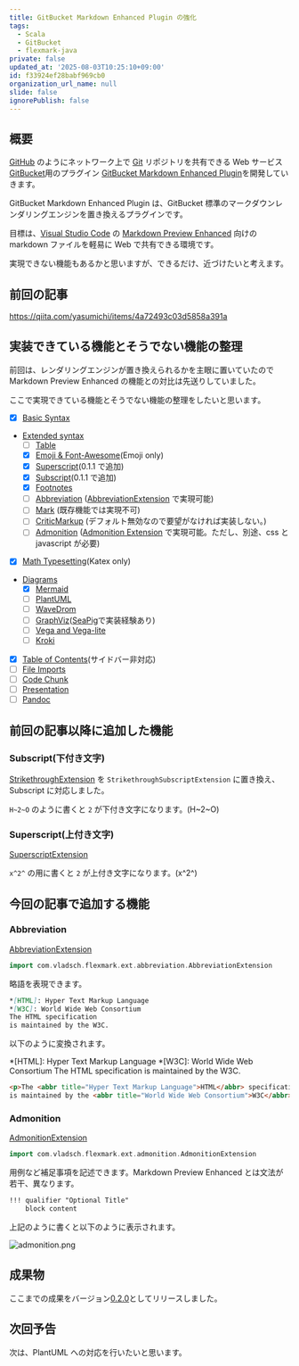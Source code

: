 ```yaml
---
title: GitBucket Markdown Enhanced Plugin の強化
tags:
  - Scala
  - GitBucket
  - flexmark-java
private: false
updated_at: '2025-08-03T10:25:10+09:00'
id: f33924ef28babf969cb0
organization_url_name: null
slide: false
ignorePublish: false
---
```


## 概要

[GitHub](https://github.com/) のようにネットワーク上で [Git](https://git-scm.com/) リポジトリを共有できる Web サービス [GitBucket](https://gitbucket.github.io/)用のプラグイン [GitBucket Markdown Enhanced Plugin](https://github.com/yasumichi/gitbucket-markdown-enhanced)を開発していきます。

GitBucket Markdown Enhanced Plugin は、GitBucket 標準のマークダウンレンダリングエンジンを置き換えるプラグインです。

目標は、[Visual Studio Code](https://code.visualstudio.com/) の [Markdown Preview Enhanced](https://shd101wyy.github.io/markdown-preview-enhanced/#/) 向けの markdown ファイルを軽易に Web で共有できる環境です。

実現できない機能もあるかと思いますが、できるだけ、近づけたいと考えます。

## 前回の記事

https://qiita.com/yasumichi/items/4a72493c03d5858a391a

## 実装できている機能とそうでない機能の整理

前回は、レンダリングエンジンが置き換えられるかを主眼に置いていたので Markdown Preview Enhanced の機能との対比は先送りしていました。

ここで実現できている機能とそうでない機能の整理をしたいと思います。

- [x] [Basic Syntax](https://shd101wyy.github.io/markdown-preview-enhanced/#/markdown-basics?id=syntax-guide)
- [Extended syntax](https://shd101wyy.github.io/markdown-preview-enhanced/#/markdown-basics?id=extended-syntax)
  - [ ] [Table](https://shd101wyy.github.io/markdown-preview-enhanced/#/markdown-basics?id=table)
  - [x] [Emoji & Font-Awesome](https://shd101wyy.github.io/markdown-preview-enhanced/#/markdown-basics?id=emoji-amp-font-awesome)(Emoji only)
  - [x] [Superscript](https://shd101wyy.github.io/markdown-preview-enhanced/#/markdown-basics?id=superscript)(0.1.1 で追加)
  - [x] [Subscript](https://shd101wyy.github.io/markdown-preview-enhanced/#/markdown-basics?id=subscript)(0.1.1 で追加)
  - [x] [Footnotes](https://shd101wyy.github.io/markdown-preview-enhanced/#/markdown-basics?id=footnotes)
  - [ ] [Abbreviation](https://shd101wyy.github.io/markdown-preview-enhanced/#/markdown-basics?id=abbreviation) ([AbbreviationExtension](https://github.com/vsch/flexmark-java/wiki/Extensions#abbreviationl) で実現可能)
  - [ ] [Mark](https://shd101wyy.github.io/markdown-preview-enhanced/#/markdown-basics?id=mark) (既存機能では実現不可)
  - [ ] [CriticMarkup](https://shd101wyy.github.io/markdown-preview-enhanced/#/markdown-basics?id=criticmarkup) (デフォルト無効なので要望がなければ実装しない。)
  - [ ] [Admonition](https://shd101wyy.github.io/markdown-preview-enhanced/#/markdown-basics?id=admonition) ([Admonition Extension](https://github.com/vsch/flexmark-java/wiki/Admonition-Extension) で実現可能。ただし、別途、css と javascript が必要)
- [x] [Math Typesetting](https://shd101wyy.github.io/markdown-preview-enhanced/#/math)(Katex only)
- [Diagrams](https://shd101wyy.github.io/markdown-preview-enhanced/#/diagrams)
  - [x] [Mermaid](https://shd101wyy.github.io/markdown-preview-enhanced/#/diagrams?id=mermaid)
  - [ ] [PlantUML](https://shd101wyy.github.io/markdown-preview-enhanced/#/diagrams?id=plantuml)
  - [ ] [WaveDrom](https://shd101wyy.github.io/markdown-preview-enhanced/#/diagrams?id=wavedrom)
  - [ ] [GraphViz](https://shd101wyy.github.io/markdown-preview-enhanced/#/diagrams?id=graphviz)([SeaPig](https://github.com/yasumichi/seapig)で実装経験あり)
  - [ ] [Vega and Vega-lite](https://shd101wyy.github.io/markdown-preview-enhanced/#/diagrams?id=vega-and-vega-lite)
  - [ ] [Kroki](https://shd101wyy.github.io/markdown-preview-enhanced/#/diagrams?id=kroki)
- [x] [Table of Contents](https://shd101wyy.github.io/markdown-preview-enhanced/#/toc)(サイドバー非対応)
- [ ] [File Imports](https://shd101wyy.github.io/markdown-preview-enhanced/#/file-imports)
- [ ] [Code Chunk](https://shd101wyy.github.io/markdown-preview-enhanced/#/code-chunk)
- [ ] [Presentation](https://shd101wyy.github.io/markdown-preview-enhanced/#/presentation)
- [ ] [Pandoc](https://shd101wyy.github.io/markdown-preview-enhanced/#/pandoc)

## 前回の記事以降に追加した機能

### Subscript(下付き文字)

[StrikethroughExtension](https://github.com/vsch/flexmark-java/wiki/Extensions#gfm-strikethroughsubscript) を `StrikethroughSubscriptExtension` に置き換え、Subscript に対応しました。

`H~2~O` のように書くと `2` が下付き文字になります。(H~2~O)

### Superscript(上付き文字)

[SuperscriptExtension](https://github.com/vsch/flexmark-java/wiki/Extensions#superscript)

`x^2^` の用に書くと `2` が上付き文字になります。(x^2^)

## 今回の記事で追加する機能

### Abbreviation

[AbbreviationExtension](https://github.com/vsch/flexmark-java/wiki/Extensions#abbreviation)

```scala
import com.vladsch.flexmark.ext.abbreviation.AbbreviationExtension
```

略語を表現できます。

```markdown
*[HTML]: Hyper Text Markup Language
*[W3C]: World Wide Web Consortium
The HTML specification
is maintained by the W3C.
```

以下のように変換されます。

*[HTML]: Hyper Text Markup Language
*[W3C]: World Wide Web Consortium
The HTML specification
is maintained by the W3C.

```html
<p>The <abbr title="Hyper Text Markup Language">HTML</abbr> specification
is maintained by the <abbr title="World Wide Web Consortium">W3C</abbr>.</p>
```

### Admonition

[AdmonitionExtension](https://github.com/vsch/flexmark-java/wiki/Extensions#admonition)

```scala
import com.vladsch.flexmark.ext.admonition.AdmonitionExtension
```

用例など補足事項を記述できます。Markdown Preview Enhanced とは文法が若干、異なります。

```markdown
!!! qualifier "Optional Title"
    block content 
```

上記のように書くと以下のように表示されます。

![admonition.png](https://qiita-image-store.s3.ap-northeast-1.amazonaws.com/0/36738/62c7fb8e-0d77-4497-9a80-9a5458bb6572.png)

## 成果物

ここまでの成果をバージョン[0.2.0](https://github.com/yasumichi/gitbucket-markdown-enhanced/releases/tag/0.2.0)としてリリースしました。

## 次回予告

次は、PlantUML への対応を行いたいと思います。
